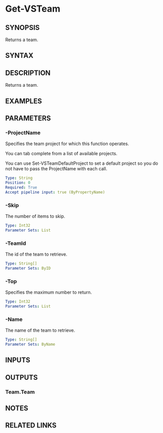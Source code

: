 


# Get-VSTeam

## SYNOPSIS

Returns a team.

## SYNTAX

## DESCRIPTION

Returns a team.

## EXAMPLES

## PARAMETERS

### -ProjectName

Specifies the team project for which this function operates.

You can tab complete from a list of available projects.

You can use Set-VSTeamDefaultProject to set a default project so
you do not have to pass the ProjectName with each call.

```yaml
Type: String
Position: 0
Required: True
Accept pipeline input: true (ByPropertyName)
```

### -Skip

The number of items to skip.

```yaml
Type: Int32
Parameter Sets: List
```

### -TeamId

The id of the team to retrieve.

```yaml
Type: String[]
Parameter Sets: ByID
```

### -Top

Specifies the maximum number to return.

```yaml
Type: Int32
Parameter Sets: List
```

### -Name

The name of the team to retrieve.

```yaml
Type: String[]
Parameter Sets: ByName
```

## INPUTS

## OUTPUTS

### Team.Team

## NOTES

## RELATED LINKS

